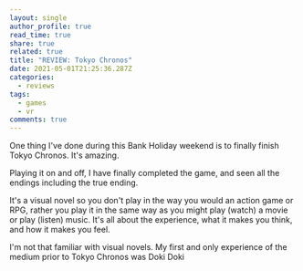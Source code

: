 ```yaml
---
layout: single
author_profile: true
read_time: true
share: true
related: true
title: "REVIEW: Tokyo Chronos"
date: 2021-05-01T21:25:36.287Z
categories:
  - reviews
tags:
  - games
  - vr
comments: true
---
```

One thing I've done during this Bank Holiday weekend is to finally finish Tokyo Chronos. It's amazing.

Playing it on and off, I have finally completed the game, and seen all the endings including the true ending.

It's a visual novel so you don't play in the way you would an action game or RPG, rather you play it in the same way as you might play (watch) a movie or play (listen) music. It's all about the experience, what it makes you think, and how it makes you feel.

I'm not that familiar with visual novels. My first and only experience of the medium prior to Tokyo Chronos was Doki Doki